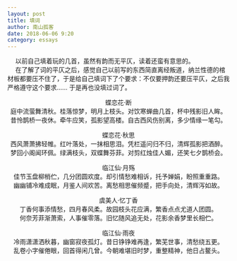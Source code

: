 ```yaml
---
layout: post
title: 填词
author: 南山孤客
date: 2018-06-06 9:20
category: essays
---
```

&emsp;    以前自己填着玩的几首，虽然有韵而无平仄，读着还蛮有意思的。  
&emsp;    在了解了词的平仄之后，感觉自己以前写的东西简直离经叛道，纳兰性德的棺材板都要压不住了，于是给自己填词下了个要求：不仅要押韵还要压平仄，之后我严格遵守这个要求...... 于是再也没填过词了。  


<div align="center">
	<p>蝶恋花·断<br>
	庭中流萤舞清秋。桂落惊梦，明月上枝头。对饮寒蝉曲几首，杯中残影旧人眸。<br>
	昔怜鹊桥一夜休。牵牛应笑，孤影望高楼。自古西风伤别离，多少情缘一笔勾。</p>
</div>

<div align="center">
	<p>蝶恋花·秋思<br>
	西风萧萧拂轻帷。红叶落处，一抹相思泪。凭栏遥问归不归，清辉孤影把酒醉。<br>
	梦回小阁闻环佩。绿满枝头，双蝶舞芬菲。对剪红烛佳人媚，还笑七夕鹊桥会。</p>
</div>

<div align="center">
	<p>临江仙·月殇<br>
	佳节玉盘柳梢伫，几分团圆欢度。却引情愁难相诉，托予婵娟，盼照重重路。<br>
	幽幽铺冷难成眠，月鉴人间欢苦。离愁相思催频蹙，把手向处，清辉泻如故。</p>
</div>

<div align="center">
	<p>虞美人·忆丁香<br>
	丁香何事添情愁，四月春风柔。故园枝头花应满，繁香点点尤道人团圆。<br>
	何奈芳菲渐萧索，人事催零落。旧忆随风追无处，花影余香梦里长相伫。</p>
</div>

<div align="center">
	<p>临江仙·雨夜<br>
	冷雨潇潇洒秋暮，幽窗寂夜孤灯。昔日铮铮难再逢，繁芜世事，清愁绕五更。<br>
	乱卷小字催倦眼，回首得闲几曾。今朝难堪旧时梦，重整精神，他日占鳌头。</p>
</div>
